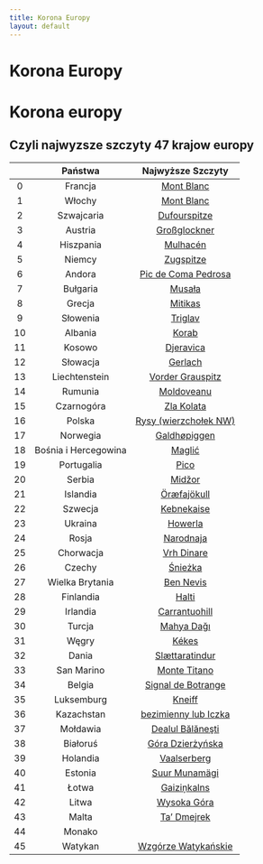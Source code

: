 ```yaml
---
title: Korona Europy 
layout: default
---
```

Korona Europy
===========================================================

# Korona europy

## Czyli najwyzsze szczyty 47 krajow europy

||Państwa|Najwyższe Szczyty|
| :---: | :---: | :---: |
|0|Francja|[Mont Blanc](https://pancake5000.github.io/listagor/site0.md)|
|1|Włochy|[Mont Blanc](https://pancake5000.github.io/listagor/site1.md)|
|2|Szwajcaria|[Dufourspitze](https://pancake5000.github.io/listagor/site2.md)|
|3|Austria|[Großglockner](https://pancake5000.github.io/listagor/site3.md)|
|4|Hiszpania|[Mulhacén](https://pancake5000.github.io/listagor/site4.md)|
|5|Niemcy|[Zugspitze](https://pancake5000.github.io/listagor/site5.md)|
|6|Andora|[Pic de Coma Pedrosa](https://pancake5000.github.io/listagor/site6.md)|
|7|Bułgaria|[Musała](https://pancake5000.github.io/listagor/site7.md)|
|8|Grecja|[Mitikas](https://pancake5000.github.io/listagor/site8.md)|
|9|Słowenia|[Triglav](https://pancake5000.github.io/listagor/site9.md)|
|10|Albania|[Korab](https://pancake5000.github.io/listagor/site10.md)|
|11|Kosowo|[Djeravica](https://pancake5000.github.io/listagor/site11.md)|
|12|Słowacja|[Gerlach](https://pancake5000.github.io/listagor/site12.md)|
|13|Liechtenstein|[Vorder Grauspitz](https://pancake5000.github.io/listagor/site13.md)|
|14|Rumunia|[Moldoveanu](https://pancake5000.github.io/listagor/site14.md)|
|15|Czarnogóra|[Zla Kolata](https://pancake5000.github.io/listagor/site15.md)|
|16|Polska|[Rysy (wierzchołek NW)](https://pancake5000.github.io/listagor/site16.md)|
|17|Norwegia|[Galdhøpiggen](https://pancake5000.github.io/listagor/site17.md)|
|18|Bośnia i Hercegowina|[Maglić](https://pancake5000.github.io/listagor/site18.md)|
|19|Portugalia|[Pico](https://pancake5000.github.io/listagor/site19.md)|
|20|Serbia|[Midžor](https://pancake5000.github.io/listagor/site20.md)|
|21|Islandia|[Öræfajökull](https://pancake5000.github.io/listagor/site21.md)|
|22|Szwecja|[Kebnekaise](https://pancake5000.github.io/listagor/site22.md)|
|23|Ukraina|[Howerla](https://pancake5000.github.io/listagor/site23.md)|
|24|Rosja|[Narodnaja](https://pancake5000.github.io/listagor/site24.md)|
|25|Chorwacja|[Vrh Dinare](https://pancake5000.github.io/listagor/site25.md)|
|26|Czechy|[Śnieżka](https://pancake5000.github.io/listagor/site26.md)|
|27|Wielka Brytania|[Ben Nevis](https://pancake5000.github.io/listagor/site27.md)|
|28|Finlandia|[Halti](https://pancake5000.github.io/listagor/site28.md)|
|29|Irlandia|[Carrantuohill](https://pancake5000.github.io/listagor/site29.md)|
|30|Turcja|[Mahya Dağı](https://pancake5000.github.io/listagor/site30.md)|
|31|Węgry|[Kékes](https://pancake5000.github.io/listagor/site31.md)|
|32|Dania|[Slættaratindur](https://pancake5000.github.io/listagor/site32.md)|
|33|San Marino|[Monte Titano](https://pancake5000.github.io/listagor/site33.md)|
|34|Belgia|[Signal de Botrange](https://pancake5000.github.io/listagor/site34.md)|
|35|Luksemburg|[Kneiff](https://pancake5000.github.io/listagor/site35.md)|
|36|Kazachstan|[bezimienny lub Iczka](https://pancake5000.github.io/listagor/site36.md)|
|37|Mołdawia|[Dealul Bălăneşti](https://pancake5000.github.io/listagor/site37.md)|
|38|Białoruś|[Góra Dzierżyńska](https://pancake5000.github.io/listagor/site38.md)|
|39|Holandia|[Vaalserberg](https://pancake5000.github.io/listagor/site39.md)|
|40|Estonia|[Suur Munamägi](https://pancake5000.github.io/listagor/site40.md)|
|41|Łotwa|[Gaiziņkalns](https://pancake5000.github.io/listagor/site41.md)|
|42|Litwa|[Wysoka Góra](https://pancake5000.github.io/listagor/site42.md)|
|43|Malta|[Ta’ Dmejrek](https://pancake5000.github.io/listagor/site43.md)|
|44|Monako|[](https://pancake5000.github.io/listagor/site44.md)|
|45|Watykan|[Wzgórze Watykańskie](https://pancake5000.github.io/listagor/site45.md)|
